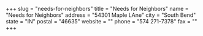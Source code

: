 +++
slug = "needs-for-neighbors"
title = "Needs for Neighbors"
name = "Needs for Neighbors"
address = "54301 Maple LAne"
city = "South Bend"
state = "IN"
postal = "46635"
website = ""
phone = "574 271-7378"
fax = ""
+++

